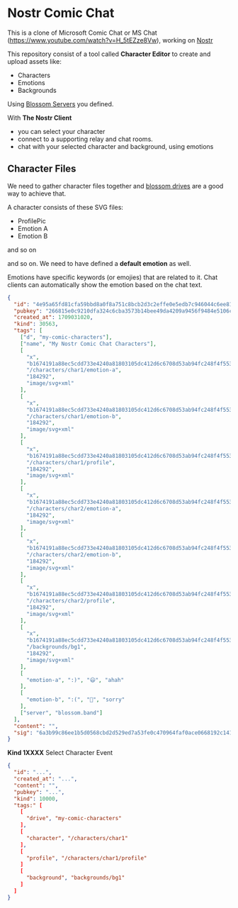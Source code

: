 # Nostr Comic Chat

This is a clone of Microsoft Comic Chat or MS Chat (https://www.youtube.com/watch?v=H_5tEZze8Vw), working on [Nostr](https://fiatjaf.com/nostr.html)

This repository consist of a tool called **Character Editor** to create and upload assets like:
- Characters
- Emotions
- Backgrounds

Using [Blossom Servers](https://github.com/hzrd149/blossom) you defined. 

With **The Nostr Client** 
- you can select your character 
- connect to a supporting relay and chat rooms.
- chat with your selected character and background, using emotions

## Character Files

We need to gather character files together and [blossom drives](https://github.com/hzrd149/blossom-drive/blob/master/docs/drive.md) are a good way to achieve that.

A character consists of these SVG files:

- ProfilePic
- Emotion A
- Emotion B

and so on

and so on. We need to have defined a **default emotion** as well.

Emotions have specific keywords (or emojies) that are related to it. Chat clients can automatically show the emotion based on the chat text.

```json
{
  "id": "4e95a65fd81cfa59bbd8a0f8a751c8bcb2d3c2effe0e5edb7c946044c6ee8193",
  "pubkey": "266815e0c9210dfa324c6cba3573b14bee49da4209a9456f9484e5106cd408a5",
  "created_at": 1709031020,
  "kind": 30563,
  "tags": [
    ["d", "my-comic-characters"],
    ["name", "My Nostr Comic Chat Characters"],
    [
      "x",
      "b1674191a88ec5cdd733e4240a81803105dc412d6c6708d53ab94fc248f4f553",
      "/characters/char1/emotion-a",
      "184292",
      "image/svg+xml"
    ],
    [
      "x",
      "b1674191a88ec5cdd733e4240a81803105dc412d6c6708d53ab94fc248f4f553",
      "/characters/char1/emotion-b",
      "184292",
      "image/svg+xml"
    ],
    [
      "x",
      "b1674191a88ec5cdd733e4240a81803105dc412d6c6708d53ab94fc248f4f553",
      "/characters/char1/profile",
      "184292",
      "image/svg+xml"
    ],
    [
      "x",
      "b1674191a88ec5cdd733e4240a81803105dc412d6c6708d53ab94fc248f4f553",
      "/characters/char2/emotion-a",
      "184292",
      "image/svg+xml"
    ],
    [
      "x",
      "b1674191a88ec5cdd733e4240a81803105dc412d6c6708d53ab94fc248f4f553",
      "/characters/char2/emotion-b",
      "184292",
      "image/svg+xml"
    ],
    [
      "x",
      "b1674191a88ec5cdd733e4240a81803105dc412d6c6708d53ab94fc248f4f553",
      "/characters/char2/profile",
      "184292",
      "image/svg+xml"
    ],
    [
      "x",
      "b1674191a88ec5cdd733e4240a81803105dc412d6c6708d53ab94fc248f4f553",
      "/backgrounds/bg1",
      "184292",
      "image/svg+xml"
    ],
    [
      "emotion-a", ":)", "😃", "ahah"
    ],
    [
      "emotion-b", ":(", "🥲", "sorry"
    ],
    ["server", "blossom.band"]
  ],
  "content": "",
  "sig": "6a3b99c86ee1b5d0568cbd2d529ed7a53fe0c470964faf0ace0668192c141200297f4c81b2fd3f242e2c6d680e39be193ef6f0a25070a70249dab6ce9e7ea99b"
}
```

**Kind 1XXXX**
Select Character Event

```json
{
  "id": "...",
  "created_at": "...",
  "content": "",
  "pubkey": "...",
  "kind": 10000,
  "tags:" [
    [
      "drive", "my-comic-characters"
    ],
    [
      "character", "/characters/char1"
    ],
    [
      "profile", "/characters/char1/profile"
    ]
    [
      "background", "backgrounds/bg1"
    ]
  ]
}
```
